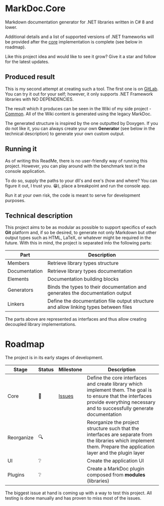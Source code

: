 # MarkDoc.Core
Markdown documentation generator for .NET libraries written in C# 8 and lower.

Additional details and a list of supported versions of .NET frameworks will be provided after the [core](https://github.com/hailstorm75/MarkDoc.Core/milestone/1) implementation is complete (see below in roadmap).

Like this project idea and would like to see it grow? Give it a star and follow for the latest updates.

## Produced result

This is my second attempt at creating such a tool. The first one is on [GitLab](https://gitlab.com/hailstorm75/markdoc). You can try it out for your self; however, it only supports .NET Framework libraries with NO DEPENDENCIES.

The result which it produces can be seen in the Wiki of my side project - [Common](https://gitlab.com/hailstorm75/Common/-/wikis/home). All of the Wiki content is generated using the legacy MarkDoc.

The generated structure is inspired by the one outputted by Doxygen. If you do not like it, you can always create your own **Generator** (see below in the technical description) to generate your own custom output.

## Running it

As of writing this ReadMe, there is no user-friendly way of running this project. However, you can play around with the benchmark test in the console application.

To do so, supply the paths to your dll's and exe's (how and where? You can figure it out, I trust you. 😁), place a breakpoint and run the console app.

Run it at your own risk, the code is meant to serve for development purposes.

## Technical description

This project aims to be as modular as possible to support specifics of each **Git** platform and, if so be desired, to generate not only Markdown but other output types such as HTML, LaTeX, or whatever might be required in the future.
With this in mind, the project is separated into the following parts:

| Part | Description |
| ---- | ----------- |
| Members | Retrieve library types structure |
| Documentation | Retrieve library types documentation |
| Elements | Documentation building blocks |
| Generators | Binds the types to their documentation and generates the documentation output | 
| Linkers | Define the documentation file output structure and allow linking types between files |

The parts above are represented as interfaces and thus allow creating decoupled library implementations.

# Roadmap

The project is in its early stages of development.

| Stage | Status   | Milestone | Description |
| ----- | -------- | --------- | ----------- |
| Core  | :hammer: | [Issues](https://github.com/hailstorm75/MarkDoc.Core/milestone/1) | Define the core interfaces and create library which implement them. The goal is to ensure that the interfaces provide everything necessary and to successfully generate documentation |
| Reorganize | :mag: |         | Reorganize the project structure such that the interfaces are separate from the libraries which implement them. Prepare the application layer and the plugin layer |
| UI   | :grey_question: |    | Create the application UI |
| Plugins | :grey_question: |  | Create a MarkDoc plugin composed from __modules__ (libraries) |

The biggest issue at hand is coming up with a way to test this project. All testing is done manually and has proven to miss most of the issues.

